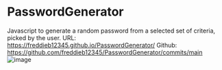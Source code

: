 # PasswordGenerator
Javascript to generate a random password from a selected set of criteria, picked by the user.
URL: https://freddieb12345.github.io/PasswordGenerator/
Github: https://github.com/freddieb12345/PasswordGenerator/commits/main
![image](https://user-images.githubusercontent.com/58634971/109870069-90539200-7c61-11eb-850c-27df8fdca41d.png)
